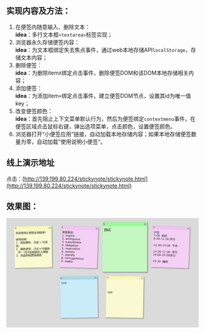 
## 实现内容及方法：

1. 在便签内随意输入、删除文本：<br>**idea**：多行文本框`<textarea>`标签实现；
2. 浏览器永久存储便签内容：<br>**idea**：为文本框绑定失去焦点事件，通过web本地存储API`localStorage`，存储文本内容；
3. 删除便签：<br>**idea**：为删除item`X`绑定点击事件，删除便签DOM和该DOM本地存储相关内容；
4. 添加便签：<br>**idea**：为添加item`+`绑定点击事件，建立便签DOM节点，设置其id为唯一值key；
5. 改变便签颜色：<br>**idea**：首先阻止上下文菜单默认行为，然后为便签绑定`contextmenu`事件，在便签区域点击鼠标右键，弹出选项菜单，点击颜色，设置便签颜色。
6. 浏览器打开“小便签应用”链接，自动加载本地存储内容；如果本地存储便签数量为零，自动加载”使用说明小便签“。

## 线上演示地址
点击：[http://139.199.80.224/stickynote/stickynote.html](http://139.199.80.224/stickynote/stickynote.html)

## 效果图：
![](imgs/index.jpg)
